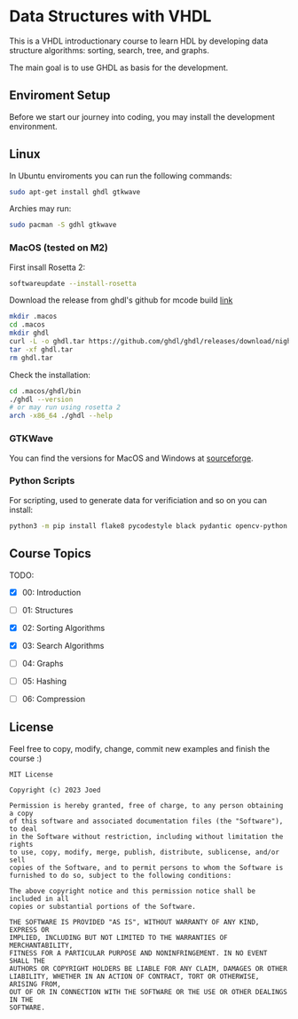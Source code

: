 # Data Structures with VHDL

This is a VHDL introductionary course to learn HDL by developing data structure algorithms: sorting, search, tree, and graphs.

The main goal is to use GHDL as basis for the development.


## Enviroment Setup

Before we start our journey into coding, you may install the development environment.

## Linux

In Ubuntu enviroments you can run the following commands:

```bash
sudo apt-get install ghdl gtkwave
```

Archies may run:

```bash
sudo pacman -S gdhl gtkwave
```

### MacOS (tested on M2)

First insall Rosetta 2:

```bash
softwareupdate --install-rosetta
```

Download the release from ghdl's github for mcode build [link](https://github.com/ghdl/ghdl/releases/download/nightly/ghdl-macos-11-mcode.tgz)

```bash
mkdir .macos
cd .macos
mkdir ghdl
curl -L -o ghdl.tar https://github.com/ghdl/ghdl/releases/download/nightly/ghdl-macos-11-mcode.tgz
tar -xf ghdl.tar
rm ghdl.tar
```

Check the installation:
```bash
cd .macos/ghdl/bin
./ghdl --version
# or may run using rosetta 2
arch -x86_64 ./ghdl --help
```

### GTKWave

You can find the versions for MacOS and Windows at [sourceforge](https://sourceforge.net/projects/gtkwave/files/).


### Python Scripts

For scripting, used to generate data for verificiation and so on you can install:

```bash
python3 -m pip install flake8 pycodestyle black pydantic opencv-python
```

## Course Topics

TODO:

- [x] 00: Introduction
- [ ] 01: Structures
- [x] 02: Sorting Algorithms
- [x] 03: Search Algorithms
- [ ] 04: Graphs
- [ ] 05: Hashing
- [ ] 06: Compression


## License

Feel free to copy, modify, change, commit new examples and finish the course :)

```
MIT License

Copyright (c) 2023 Joed

Permission is hereby granted, free of charge, to any person obtaining a copy
of this software and associated documentation files (the "Software"), to deal
in the Software without restriction, including without limitation the rights
to use, copy, modify, merge, publish, distribute, sublicense, and/or sell
copies of the Software, and to permit persons to whom the Software is
furnished to do so, subject to the following conditions:

The above copyright notice and this permission notice shall be included in all
copies or substantial portions of the Software.

THE SOFTWARE IS PROVIDED "AS IS", WITHOUT WARRANTY OF ANY KIND, EXPRESS OR
IMPLIED, INCLUDING BUT NOT LIMITED TO THE WARRANTIES OF MERCHANTABILITY,
FITNESS FOR A PARTICULAR PURPOSE AND NONINFRINGEMENT. IN NO EVENT SHALL THE
AUTHORS OR COPYRIGHT HOLDERS BE LIABLE FOR ANY CLAIM, DAMAGES OR OTHER
LIABILITY, WHETHER IN AN ACTION OF CONTRACT, TORT OR OTHERWISE, ARISING FROM,
OUT OF OR IN CONNECTION WITH THE SOFTWARE OR THE USE OR OTHER DEALINGS IN THE
SOFTWARE.
```
